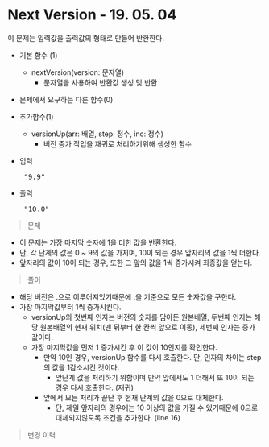 # Next Version - 19. 05. 04

이 문제는 입력값을 출력값의 형태로 만들어 반환한다.

- 기본 함수 (1)
  - nextVersion(version: 문자열)
    - 문자열을 사용하여 반환값 생성 및 반환
- 문제에서 요구하는 다른 함수(0)
- 추가함수(1)
  - versionUp(arr: 배열, step: 정수, inc: 정수)
    - 버전 증가 작업을 재귀로 처리하기위해 생성한 함수

- 입력
  <pre> "9.9" </pre>
 
- 출력
  <pre> "10.0" </pre>

> 문제
  - 이 문제는 가장 마지막 숫자에 1을 더한 값을 반환한다.
  - 단, 각 단계의 값은 0 ~ 9의 값을 가지며, 10이 되는 경우 앞자리의 값을 1씩 더한다.
  - 앞자리의 값이 10이 되는 경우, 또한 그 앞의 값을 1씩 증가시켜 최종값을 얻는다.

> 풀이
  - 해당 버전은 .으로 이루어져있기때문에 .을 기준으로 모든 숫자값을 구한다.
  - 가장 마지막값부터 1씩 증가시킨다.
    - versionUp의 첫번째 인자는 버전의 숫자를 담아둔 원본배열, 두번째 인자는 해당 원본배열의 현재 위치(맨 뒤부터 한 칸씩 앞으로 이동), 세번째 인자는 증가값이다.
    - 가장 마지막값을 먼저 1 증가시킨 후 이 값이 10인지를 확인한다.
      - 만약 10인 경우, versionUp 함수를 다시 호출한다. 단, 인자의 차이는 step의 값을 1감소시킨 것이다.
        - 앞단계 값을 처리하기 위함이며 만약 앞에서도 1 더해서 또 10이 되는 경우 다시 호출한다. (재귀)
      - 앞에서 모든 처리가 끝난 후 현재 단계의 값을 0으로 대체한다.
        - 단, 제일 앞자리의 경우에는 10 이상의 값을 가질 수 있기때문에 0으로 대체되지않도록 조건을 추가한다. (line 16)

>변경 이력